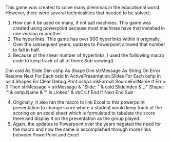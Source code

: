 This game was created to solve many dilemmas in the educational world. However, there were several technicalities that needed to be solved.:
1. How can it be used on many, if not sall machines. This game was created using powerpoint because most machines have that installed in one version or another
2. The hyperlinks. This game has over 900 hyperlinks within it originally. Over the subsequent years, updates to Powerpoint allowed that number to fall in half. 
3. Because of the shear number of hyperlinks, I used the foillowing macro code to keep track of all of them:
Sub viewing()

Dim osld As Slide
Dim oshp As Shape
Dim strMessage As String
On Error Resume Next
For Each osld In ActivePresentation.Slides
For Each oshp In osld.Shapes
Err.Clear
Debug.Print oshp.LinkFormat.SourceFullName
If Err = 0 Then
strMessage = strMessage & "Slide: " & osld.SlideIndex & _
"  Shape: '" & oshp.Name & "' Is Linked" & vbCrLf
End If
Next
End Sub

4. Originally, it also ran the macro to link Excel to this powerpoint presentation to change score where a student would keep track of the scoring on an excel sheet which is formulated to tabulate the score there and display it on the presentation as the group played. 
5. Again, the updates to Powerpoint over the years negated the need for the macro and now the same is accomplished through more links between PowerPoint and Excel
